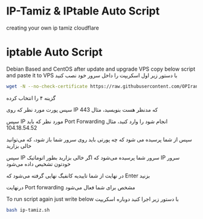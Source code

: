# IP-Tamiz & IPtable Auto Script
creating your own ip tamiz cloudflare


# iptable Auto Script

Debian Based and CentOS 
after update and upgrade VPS copy below script and paste it to VPS
با دستور زیر اول اسکریپت را داخل سرور خود نصب کنید

``` bash
wget -N --no-check-certificate https://raw.githubusercontent.com/OPIran-CluB/IP-Tamiz/main/ip-tamiz.sh && chmod +x ip-tamiz.sh && bash ip-tamiz.sh
```

  گزینه ۴ را انتخاب کرده

 سپس پورت مورد نظر که روی IP که مدنظر هست بنویسید، مثال 443

 سپس IP مورد نظر که باید Port Forwarding انجام شود را وارد کنید، مثال 104.18.54.52

 سپس از شما پرسیده می شود که چه پورتی باید روی سرور شما باز شود، که می‌توانید خالی بزارید 

 سپس IP سرور شما پرسیده می‌شود که اگر خالی بزارید بطور اتوماتیک IP سرور خودتون تشخیص داده می‌شود

 در نهایت از شما تاییدیه کانفیگ نهایی گرفته می‌شود که Enter بزنید

درنهایت Port forwarding مشخص برای شما فعال می‌شود

To run script again just write below 
  با دستور زیر اجرا کنید دوباره اسکریپت
``` bash
bash ip-tamiz.sh
```
